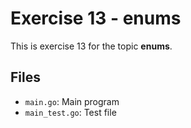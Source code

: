 # Exercise 13 - enums

This is exercise 13 for the topic **enums**.

## Files
- `main.go`: Main program
- `main_test.go`: Test file
